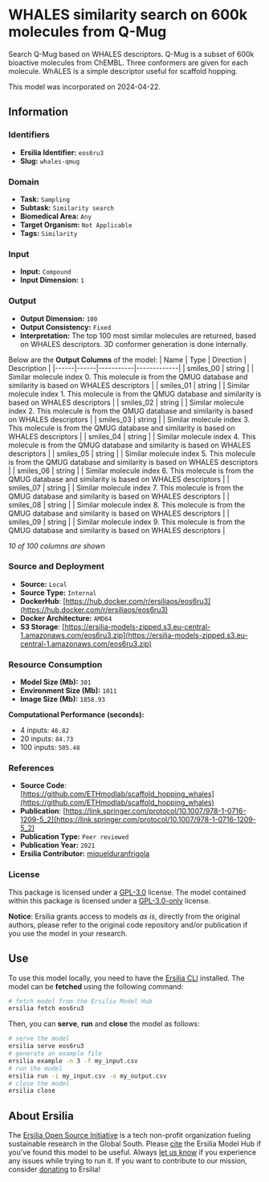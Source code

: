 # WHALES similarity search on 600k molecules from Q-Mug

Search Q-Mug based on WHALES descriptors. Q-Mug is a subset of 600k bioactive molecules from ChEMBL. Three conformers are given for each molecule. WhALES is a simple descriptor useful for scaffold hopping.

This model was incorporated on 2024-04-22.

## Information
### Identifiers
- **Ersilia Identifier:** `eos6ru3`
- **Slug:** `whales-qmug`

### Domain
- **Task:** `Sampling`
- **Subtask:** `Similarity search`
- **Biomedical Area:** `Any`
- **Target Organism:** `Not Applicable`
- **Tags:** `Similarity`

### Input
- **Input:** `Compound`
- **Input Dimension:** `1`

### Output
- **Output Dimension:** `100`
- **Output Consistency:** `Fixed`
- **Interpretation:** The top 100 most similar molecules are returned, based on WHALES descriptors. 3D conformer generation is done internally.

Below are the **Output Columns** of the model:
| Name | Type | Direction | Description |
|------|------|-----------|-------------|
| smiles_00 | string |  | Similar molecule index 0. This molecule is from the QMUG database and similarity is based on WHALES descriptors |
| smiles_01 | string |  | Similar molecule index 1. This molecule is from the QMUG database and similarity is based on WHALES descriptors |
| smiles_02 | string |  | Similar molecule index 2. This molecule is from the QMUG database and similarity is based on WHALES descriptors |
| smiles_03 | string |  | Similar molecule index 3. This molecule is from the QMUG database and similarity is based on WHALES descriptors |
| smiles_04 | string |  | Similar molecule index 4. This molecule is from the QMUG database and similarity is based on WHALES descriptors |
| smiles_05 | string |  | Similar molecule index 5. This molecule is from the QMUG database and similarity is based on WHALES descriptors |
| smiles_06 | string |  | Similar molecule index 6. This molecule is from the QMUG database and similarity is based on WHALES descriptors |
| smiles_07 | string |  | Similar molecule index 7. This molecule is from the QMUG database and similarity is based on WHALES descriptors |
| smiles_08 | string |  | Similar molecule index 8. This molecule is from the QMUG database and similarity is based on WHALES descriptors |
| smiles_09 | string |  | Similar molecule index 9. This molecule is from the QMUG database and similarity is based on WHALES descriptors |

_10 of 100 columns are shown_
### Source and Deployment
- **Source:** `Local`
- **Source Type:** `Internal`
- **DockerHub**: [https://hub.docker.com/r/ersiliaos/eos6ru3](https://hub.docker.com/r/ersiliaos/eos6ru3)
- **Docker Architecture:** `AMD64`
- **S3 Storage**: [https://ersilia-models-zipped.s3.eu-central-1.amazonaws.com/eos6ru3.zip](https://ersilia-models-zipped.s3.eu-central-1.amazonaws.com/eos6ru3.zip)

### Resource Consumption
- **Model Size (Mb):** `301`
- **Environment Size (Mb):** `1011`
- **Image Size (Mb):** `1858.93`

**Computational Performance (seconds):**
- 4 inputs: `46.82`
- 20 inputs: `84.73`
- 100 inputs: `505.48`

### References
- **Source Code**: [https://github.com/ETHmodlab/scaffold_hopping_whales](https://github.com/ETHmodlab/scaffold_hopping_whales)
- **Publication**: [https://link.springer.com/protocol/10.1007/978-1-0716-1209-5_2](https://link.springer.com/protocol/10.1007/978-1-0716-1209-5_2)
- **Publication Type:** `Peer reviewed`
- **Publication Year:** `2021`
- **Ersilia Contributor:** [miquelduranfrigola](https://github.com/miquelduranfrigola)

### License
This package is licensed under a [GPL-3.0](https://github.com/ersilia-os/ersilia/blob/master/LICENSE) license. The model contained within this package is licensed under a [GPL-3.0-only](LICENSE) license.

**Notice**: Ersilia grants access to models _as is_, directly from the original authors, please refer to the original code repository and/or publication if you use the model in your research.


## Use
To use this model locally, you need to have the [Ersilia CLI](https://github.com/ersilia-os/ersilia) installed.
The model can be **fetched** using the following command:
```bash
# fetch model from the Ersilia Model Hub
ersilia fetch eos6ru3
```
Then, you can **serve**, **run** and **close** the model as follows:
```bash
# serve the model
ersilia serve eos6ru3
# generate an example file
ersilia example -n 3 -f my_input.csv
# run the model
ersilia run -i my_input.csv -o my_output.csv
# close the model
ersilia close
```

## About Ersilia
The [Ersilia Open Source Initiative](https://ersilia.io) is a tech non-profit organization fueling sustainable research in the Global South.
Please [cite](https://github.com/ersilia-os/ersilia/blob/master/CITATION.cff) the Ersilia Model Hub if you've found this model to be useful. Always [let us know](https://github.com/ersilia-os/ersilia/issues) if you experience any issues while trying to run it.
If you want to contribute to our mission, consider [donating](https://www.ersilia.io/donate) to Ersilia!
